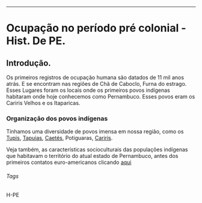 
________________________________________________________________________

# Ocupação no período pré colonial - Hist. De PE. 


## Introdução. 

Os primeiros registros de ocupação humana são datados de 11 mil anos atrás. E se encontram nas regiões de Chã de Caboclo, Furna do estrago. Esses Lugares foram os locais onde os primeiros povos indígenas habitaram onde hoje conhecemos como Pernambuco. Esses povos eram os Cariris Velhos e os Itaparicas. 

### Organização dos povos indígenas 

Tínhamos uma diversidade de povos imensa em nossa região, como os [Tupis](Tupis.md), [Tapuias](Tapuias.md), [Caetés](Caetés.md), Potiguaras, [Cariris](Cariris.md). 

Veja também, as características socioculturais das populações indígenas que habitavam o território do atual estado de Pernambuco, antes dos primeiros contatos euro-americanos clicando [aqui](Características_socioculturais_dos_indigenas.md)


###### Tags

H-PE



